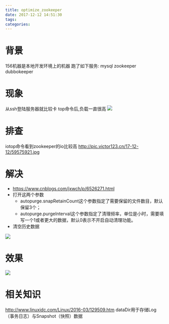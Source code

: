 ```yaml
---
title: optimize_zookeeper
date: 2017-12-12 14:51:30
tags:
categories:
---
```

# 背景
156机器是本地开发环境上的机器
跑了如下服务:
mysql
zookeeper
dubbokeeper

# 现象
从ssh登陆服务器就比较卡
top命令后,负载一直很高
<img src="http://pic.victor123.cn/17-12-12/5122868.jpg">

# 排查
iotop命令看到zookeeper的io比较高
http://pic.victor123.cn/17-12-12/59575921.jpg

# 解决
- https://www.cnblogs.com/jxwch/p/6526271.html
- 打开这两个参数
    - autopurge.snapRetainCount这个参数指定了需要保留的文件数目，默认保留3个；
    - autopurge.purgeInterval这个参数指定了清理频率，单位是小时，需要填写一个1或者更大的数据，默认0表示不开启自动清理功能。
- 清空历史数据
<img src="http://pic.victor123.cn/17-12-12/1580197.jpg">

# 效果
<img src="http://pic.victor123.cn/17-12-12/29291132.jpg">

# 相关知识
http://www.linuxidc.com/Linux/2016-03/129509.htm
dataDir用于存储Log（事务日志）与Snapshot（快照）数据